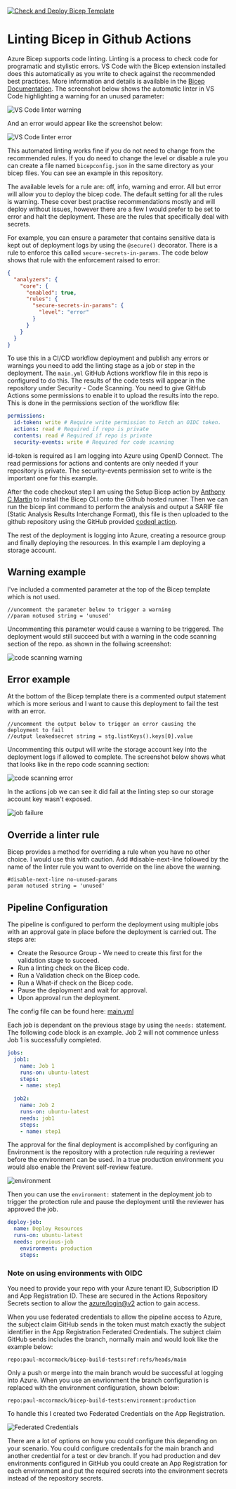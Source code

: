 [![Check and Deploy Bicep Template](https://github.com/paul-mccormack/bicep-build-tests/actions/workflows/main.yml/badge.svg)](https://github.com/paul-mccormack/bicep-build-tests/actions/workflows/main.yml)

# Linting Bicep in Github Actions

Azure Bicep supports code linting.  Linting is a process to check code for programatic and stylistic errors.  VS Code with the Bicep extension installed does this automatically as you write to check against the recommended best practices.  More information and details is available in the [Bicep Documentation](https://learn.microsoft.com/en-us/azure/azure-resource-manager/bicep/linter).  The screenshot below shows the automatic linter in VS Code highlighting a warning for an unused parameter:

![VS Code linter warning](https://github.com/paul-mccormack/bicep-build-tests/blob/main/images/linterWarning.jpg)

And an error would appear like the screenshot below:

![VS Code linter error](https://github.com/paul-mccormack/bicep-build-tests/blob/main/images/errorLinterWarning.jpg)

This automated linting works fine if you do not need to change from the recommended rules.  If you do need to change the level or disable a rule you can create a file named ```bicepconfig.json``` in the same directory as your bicep files.  You can see an example in this repository.

The available levels for a rule are: off, info, warning and error.  All but error will allow you to deploy the bicep code.  The default setting for all the rules is warning.  These cover best practise recommendations mostly and will deploy without issues, however there are a few I would prefer to be set to error and halt the deployment.  These are the rules that specifically deal with secrets.

For example, you can ensure a parameter that contains sensitive data is kept out of deployment logs by using the ```@secure()``` decorator.  There is a rule to enforce this called ```secure-secrets-in-params```.  The code below shows that rule with the enforcement raised to error:

```json
{
  "analyzers": {
    "core": {
      "enabled": true,
      "rules": {
        "secure-secrets-in-params": {
          "level": "error"
        }
      }
    }
  }
}
```
To use this in a CI/CD workflow deployment and publish any errors or warnings you need to add the linting stage as a job or step in the deployment.  The ```main.yml``` GitHub Actions workflow file in this repo is configured to do this.  The results of the code tests will appear in the repository under Security - Code Scanning.  You need to give GitHub Actions some permissions to enable it to upload the results into the repo.  This is done in the permissions section of the workflow file:

```yml
permissions:
  id-token: write # Require write permission to Fetch an OIDC token.
  actions: read # Required if repo is private
  contents: read # Required if repo is private
  security-events: write # Required for code scanning
```

id-token is required as I am logging into Azure using OpenID Connect.  The read permissions for actions and contents are only needed if your repository is private.  The security-events permission set to write is the important one for this example.

After the code checkout step I am using the Setup Bicep action by [Anthony C Martin](https://github.com/marketplace/actions/setup-bicep) to install the Bicep CLI onto the Github hosted runner. Then we can run the bicep lint command to perform the analysis and output a SARIF file (Static Analysis Results Interchange Format), this file is then uploaded to the github repository using the GitHub provided [codeql action](https://github.com/github/codeql-action).

The rest of the deployment is logging into Azure, creating a resource group and finally deploying the resources.  In this example I am deploying a storage account.

## Warning example

I've included a commented parameter at the top of the Bicep template which is not used.

```
//uncomment the parameter below to trigger a warning
//param notused string = 'unused'
```
Uncommenting this parameter would cause a warning to be triggered.  The deployment would still succeed but with a warning in the code scanning section of the repo. as shown in the follwing screenshot:

![code scanning warning](https://github.com/paul-mccormack/bicep-build-tests/blob/main/images/codeScanningWarning.jpg)


## Error example

At the bottom of the Bicep template there is a commented output statement which is more serious and I want to cause this deployment to fail the test with an error.

```
//uncomment the output below to trigger an error causing the deployment to fail
//output leakedsecret string = stg.listKeys().keys[0].value
```
Uncommenting this output will write the storage account key into the deployment logs if allowed to complete.  The screenshot below shows what that looks like in the repo code scanning section:

![code scanning error](https://github.com/paul-mccormack/bicep-build-tests/blob/main/images/codeScanningFail.jpg)

In the actions job we can see it did fail at the linting step so our storage account key wasn't exposed.

![job failure](https://github.com/paul-mccormack/bicep-build-tests/blob/main/images/makeItFail.jpg)

## Override a linter rule

Bicep provides a method for overriding a rule when you have no other choice. I would use this with caution.  Add #disable-next-line followed by the name of the linter rule you want to override on the line above the warning.  

```
#disable-next-line no-unused-params
param notused string = 'unused'
```

## Pipeline Configuration

The pipeline is configured to perform the deployment using multiple jobs with an approval gate in place before the deployment is carried out.  The steps are:

* Create the Resource Group - We need to create this first for the validation stage to succeed.
* Run a linting check on the Bicep code.
* Run a Validation check on the Bicep code.
* Run a What-if check on the Bicep code.
* Pause the deployment and wait for approval.
* Upon approval run the deployment.

The config file can be found here: [main.yml](https://github.com/paul-mccormack/bicep-build-tests/blob/main/.github/workflows/main.yml)

Each job is dependant on the previous stage by using the ```needs:``` statement.  The following code block is an example.  Job 2 will not commence unless Job 1 is successfully completed.

```yml
jobs:
  job1:
    name: Job 1
    runs-on: ubuntu-latest
    steps:
    - name: step1
    
  job2:
    name: Job 2
    runs-on: ubuntu-latest
    needs: job1
    steps:
    - name: step1
```

The approval for the final deployment is accomplished by configuring an Environment is the repository with a protection rule requiring a reviewer before the environment can be used.  In a true production environment you would also enable the Prevent self-review feature.

![environment](https://github.com/paul-mccormack/bicep-build-tests/blob/main/images/environment.jpg)

Then you can use the ```environment:``` statement in the deployment job to trigger the protection rule and pause the deployment until the reviewer has approved the job.

```yml
deploy-job:
  name: Deploy Resources
  runs-on: ubuntu-latest
  needs: previous-job
    environment: production
    steps:
```

### Note on using environments with OIDC

You need to provide your repo with your Azure tenant ID, Subscription ID and App Registration ID.  These are secured in the Actions Repository Secrets section to allow the [azure/login@v2](https://github.com/marketplace/actions/azure-login) action to gain access.

When you use federated credentials to allow the pipeline access to Azure, the subject claim GitHub sends in the token must match exactly the subject identifier in the App Registration Federated Credentials.  The subject claim GitHub sends includes the branch, normally main and would look like the example below:

```
repo:paul-mccormack/bicep-build-tests:ref:refs/heads/main
```

Only a push or merge into the main branch would be successful at logging into Azure.  When you use an envrionment the branch configuration is replaced with the environment configuration, shown below:

```
repo:paul-mccormack/bicep-build-tests:environment:production
```

To handle this I created two Federated Credentials on the App Registration.

![Federated Credentials](https://github.com/paul-mccormack/bicep-build-tests/blob/main/images/fedCreds.jpg)

There are a lot of options on how you could configure this depending on your scenario.  You could configure credentails for the main branch and another credential for a test or dev branch.  If you had production and dev environments configured in GitHub you could create an App Registration for each environment and put the required secrets into the environment secrets instead of the repository secrets.



